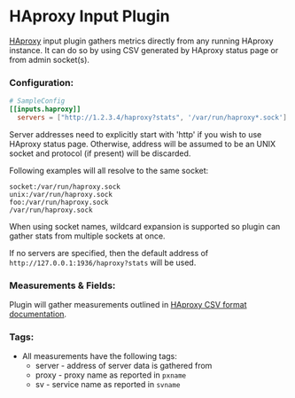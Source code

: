 # HAproxy Input Plugin

[HAproxy](http://www.haproxy.org/) input plugin gathers metrics directly from any running HAproxy instance. It can do so by using CSV generated by HAproxy status page or from admin socket(s).

### Configuration:

```toml
# SampleConfig
[[inputs.haproxy]]
  servers = ["http://1.2.3.4/haproxy?stats", '/var/run/haproxy*.sock']
```

Server addresses need to explicitly start with 'http' if you wish to use HAproxy status page. Otherwise, address will be assumed to be an UNIX socket and protocol (if present) will be discarded.

Following examples will all resolve to the same socket:
```
socket:/var/run/haproxy.sock
unix:/var/run/haproxy.sock
foo:/var/run/haproxy.sock
/var/run/haproxy.sock
```

When using socket names, wildcard expansion is supported so plugin can gather stats from multiple sockets at once.

If no servers are specified, then the default address of `http://127.0.0.1:1936/haproxy?stats` will be used.

### Measurements & Fields:

Plugin will gather measurements outlined in [HAproxy CSV format documentation](https://cbonte.github.io/haproxy-dconv/1.5/configuration.html#9.1).

### Tags:

- All measurements have the following tags:
    - server - address of server data is gathered from
    - proxy - proxy name as reported in `pxname`
	- sv - service name as reported in `svname`

